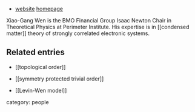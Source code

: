 * [website](http://www.perimeterinstitute.ca/people/xiao-gang-wen)
[homepage](http://dao.mit.edu/~wen)

Xiao-Gang Wen is the BMO Financial Group Isaac Newton Chair in Theoretical Physics at Perimeter Institute. His expertise is in [[condensed matter]] theory of strongly correlated electronic systems.

## Related entries

* [[topological order]]

* [[symmetry protected trivial order]]

* [[Levin-Wen model]]

category: people